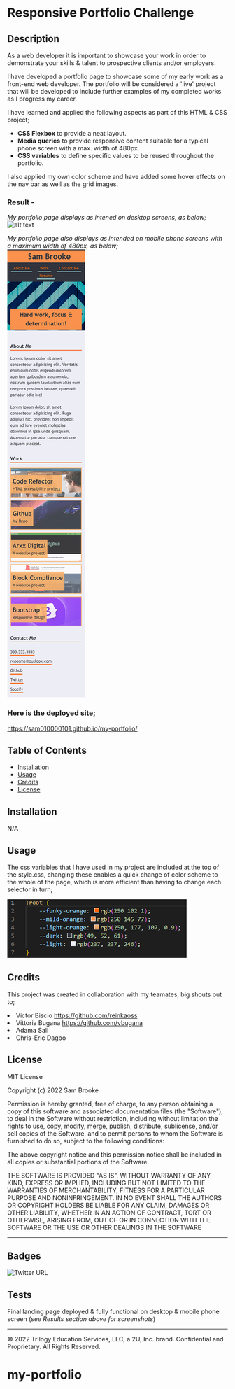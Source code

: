 # Responsive Portfolio Challenge

## Description 

As a web developer it is important to showcase your work in order to demonstrate your skills & talent to prospective clients and/or employers.

I have developed a portfolio page to showcase some of my early work as a front-end web developer. The portfolio will be considered a 'live' project that will be developed to include further examples of my completed works as I progress my career. 

I have learned and applied the following aspects as part of this HTML & CSS project;

<ul> 
    <li><strong>CSS Flexbox</strong> to provide a neat layout.</li> 
    <li><strong>Media queries</strong> to provide responsive content suitable for a typical phone screen with a max. width of 480px.</li>
    <li><strong>CSS variables</strong> to define specific values to be reused throughout the portfolio.</li>
</ul> 

I also applied my own color scheme and have added some hover effects on the nav bar as well as the grid images.


### Result - <br>
<i>My portfolio page displays as intened on desktop screens, as below;</i>
![alt text](./assets/images/my-site-desktop.png)

<i>My portfolio page also displays as intended on mobile phone screens with a maximum width of 480px, as below;</i>
<br>
![alt text](./assets/images/my-site-mobile.png)


### Here is the deployed site; 
https://sam010000101.github.io/my-portfolio/


## Table of Contents

* [Installation](#installation)
* [Usage](#usage)
* [Credits](#credits)
* [License](#license)


## Installation

N/A


## Usage 
The css variables that I have used in my project are included at the top of the style.css, changing these enables a quick change of color scheme to the whole of the page, which is more efficient than having to change each selector in turn;

![alt text](./assets/images/css-1-img.png)



## Credits

This project was created in collaboration with my teamates, big shouts out to;
    <li>Victor  Biscio https://github.com/reinkaoss</li>
    <li>Vittoria Bugana https://github.com/vbugana</li>
    <li>Adama Sall</li>
    <li>Chris-Eric Dagbo</li>


## License

MIT License

Copyright (c) 2022 Sam Brooke

Permission is hereby granted, free of charge, to any person obtaining a copy
of this software and associated documentation files (the "Software"), to deal
in the Software without restriction, including without limitation the rights
to use, copy, modify, merge, publish, distribute, sublicense, and/or sell
copies of the Software, and to permit persons to whom the Software is
furnished to do so, subject to the following conditions:

The above copyright notice and this permission notice shall be included in all
copies or substantial portions of the Software.

THE SOFTWARE IS PROVIDED "AS IS", WITHOUT WARRANTY OF ANY KIND, EXPRESS OR
IMPLIED, INCLUDING BUT NOT LIMITED TO THE WARRANTIES OF MERCHANTABILITY,
FITNESS FOR A PARTICULAR PURPOSE AND NONINFRINGEMENT. IN NO EVENT SHALL THE
AUTHORS OR COPYRIGHT HOLDERS BE LIABLE FOR ANY CLAIM, DAMAGES OR OTHER
LIABILITY, WHETHER IN AN ACTION OF CONTRACT, TORT OR OTHERWISE, ARISING FROM,
OUT OF OR IN CONNECTION WITH THE SOFTWARE OR THE USE OR OTHER DEALINGS IN THE
SOFTWARE


---

## Badges

![Twitter URL](https://img.shields.io/twitter/url?style=social&url=https%3A%2F%2Ftwitter.com%2FSam100_0010)

## Tests

Final landing page deployed & fully functional on desktop & mobile phone screen (<i>see Results section above for screenshots</i>)

---

© 2022 Trilogy Education Services, LLC, a 2U, Inc. brand. Confidential and Proprietary. All Rights Reserved.
# my-portfolio
